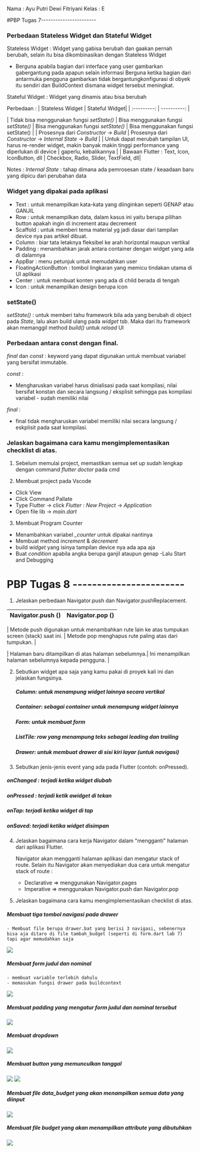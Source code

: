 Nama    : Ayu Putri Dewi Fitriyani
Kelas   : E

#PBP Tugas 7-----------------------
### Perbedaan Stateless Widget dan Stateful Widget 

Stateless Widget : Widget yang gabisa berubah dan gaakan pernah berubah, selain itu bisa dikombinasikan dengan Stateless Widget

-  Berguna apabila bagian dari interface yang user gambarkan gabergantung pada apapun selain informasi  Berguna ketika bagian dari antarmuka pengguna gambarkan tidak bergantungkonfigurasi di obyek itu sendiri dan BuildContext dismana widget tersebut meningkat.

Stateful Widget : Widget yang dinamis atau bisa berubah

Perbedaan :
| Stateless Widget | Stateful Widget| 
| :---------: | ----------: |

| Tidak bisa menggunakan fungsi *setState()* | Bisa menggunakan fungsi *setState()*  | Bisa menggunakan fungsi *setState()* | Bisa menggunakan fungsi setState()  |
| Prosesnya dari *Constructor* -> *Build* | Prosesnya dari *Constructor* -> *Internal State* -> *Build*  |
| Untuk dapat merubah tampilan UI, harus re-render widget, makin banyak makin tinggi performance yang diperlukan di device | gaperlu, kebalikannya |
| Bawaan Flutter : Text, Icon, IconButton, dll  | Checkbox, Radio, Slider, TextField, dll|

Notes :
*Internal State* : tahap dimana ada pemrosesan state / keaadaan baru yang dipicu dari perubahan data

### Widget yang dipakai pada aplikasi

- Text : untuk menampilkan kata-kata yang diinginkan seperti GENAP atau GANJIL
- Row : untuk menampilkan data, dalam kasus ini yaitu berupa pilihan button apakah ingin di increment atau decrement
- Scaffold : untuk memberi tema material yg jadi dasar dari tampilan device nya pas artikel dibuat. 
- Column : biar tata letaknya fleksibel ke arah horizontal maupun vertikal
- Padding : menambahkan jarak antara container dengan widget yang ada di dalamnya
- AppBar : menu petunjuk untuk memudahkan user
- FloatingActionButton : tombol lingkaran yang memicu tindakan utama di UI aplikasi 
- Center : untuk membuat konten yang ada di child berada di tengah
- Icon : untuk menampilkan design berupa icon

### setState()

*setState()* : untuk memberi tahu framework bila ada yang berubah di object pada *State*, lalu akan build ulang pada *widget* tsb. Maka dari itu framework akan memanggil method *build()* untuk *reload* UI

### Perbedaan antara const dengan final.

*final* dan *const* : keyword yang dapat digunakan untuk membuat variabel yang bersifat immutable.

*const* :
- Mengharuskan variabel harus dinialisasi pada saat kompilasi, nilai bersifat konstan dan secara langsung / eksplisit sehingga pas kompilasi variabel - sudah memiliki nilai

*final* :
- final tidak mengharuskan variabel memiliki nilai secara langsung / eskplisit pada saat kompilasi.

### Jelaskan bagaimana cara kamu mengimplementasikan checklist di atas.
1. Sebelum memulai project, memastikan semua set up sudah lengkap dengan command *flutter doctor* pada cmd

2. Membuat project pada Vscode 
- Click View
- Click Command Pallate
- Type Flutter -> click *Flutter : New Project* -> *Application*
- Open file lib -> *main.dart*

3. Membuat Program Counter
- Menambahkan  variabel *_counter* untuk dipakai nantinya
- Membuat method *increment* & *decrement*
- build *widget* yang isinya tampilan device nya ada apa aja
- Buat *condition* apabila angka berupa ganjil ataupun genap
-Lalu Start and Debugging


# PBP Tugas 8 -----------------------

1. Jelaskan perbedaan Navigator.push dan Navigator.pushReplacement.

| Navigator.push () | Navigator.pop ()| 
| :---------: | ----------: |

| Metode push digunakan untuk menambahkan rute lain ke atas tumpukan screen (stack) saat ini. | Metode pop menghapus rute paling atas dari tumpukan. | 

| Halaman baru ditampilkan di atas halaman sebelumnya.| Ini menampilkan halaman sebelumnya kepada pengguna. |


2. Sebutkan widget apa saja yang kamu pakai di proyek kali ini dan jelaskan fungsinya.
    ##### Column: untuk menampung widget lainnya secara vertikal
    ##### Container: sebagai container untuk menampung widget lainnya
    ##### Form: untuk membuat form
    ##### ListTile: row yang menampung teks sebagai leading dan trailing
    ##### Drawer: untuk membuat drawer di sisi kiri layar (untuk navigasi)


3. Sebutkan jenis-jenis event yang ada pada Flutter (contoh: onPressed).
##### onChanged : terjadi ketika widget diubah
##### onPressed : terjadi ketik awidget di tekan
##### onTap: terjadi ketika widget di tap
##### onSaved: terjadi ketika widget disimpan

4. Jelaskan bagaimana cara kerja Navigator dalam "mengganti" halaman dari aplikasi Flutter.

    Navigator akan mengganti halaman aplikasi dan mengatur stack of route. Selain itu Navigator akan menyediakan dua cara untuk mengatur stack of route :
    - Declarative => menggunakan Navigator.pages
    - Imperative => menggunakan Navigator.push dan Navigator.pop

5. Jelaskan bagaimana cara kamu mengimplementasikan checklist di atas.

##### Membuat tiga tombol navigasi pada drawer 
    - Membuat file berupa drawer.bat yang berisi 3 navigasi, sebenernya bisa aja ditaro di file tambah_budget (seperti di form.dart lab 7) tapi agar memudahkan saja
![](gambar/1.png)

##### Membuat form judul dan nominal 
    - membuat variable terlebih dahulu
    - memasukan fungsi drawer pada buildcontext
![](gambar/2.png)

##### Membuat padding yang mengatur form judul dan nominal tersebut
![](gambar/3.png)

##### Membuat dropdown
![](gambar/6.png)

##### Membuat button yang memunculkan tanggal
![](gambar/4.png)
![](gambar/5.png)

##### Membuat file data_budget yang akan menampilkan semua data yang diinput
![](gambar/7.png)

##### Membuat file budget yang akan menampilkan attribute yang dibutuhkan
![](gambar/8.png)
